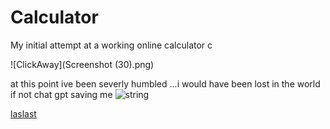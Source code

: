 # Calculator
My initial attempt at a working online calculator 
c

![ClickAway](Screenshot (30).png)


at this point ive been severly humbled ...i would have been lost in the world if not chat gpt saving me 
![string](https://github.com/user-attachments/assets/371e13b3-dc30-4d79-bdc0-2fe72cf0199f)

[laslast](laslast.png)
